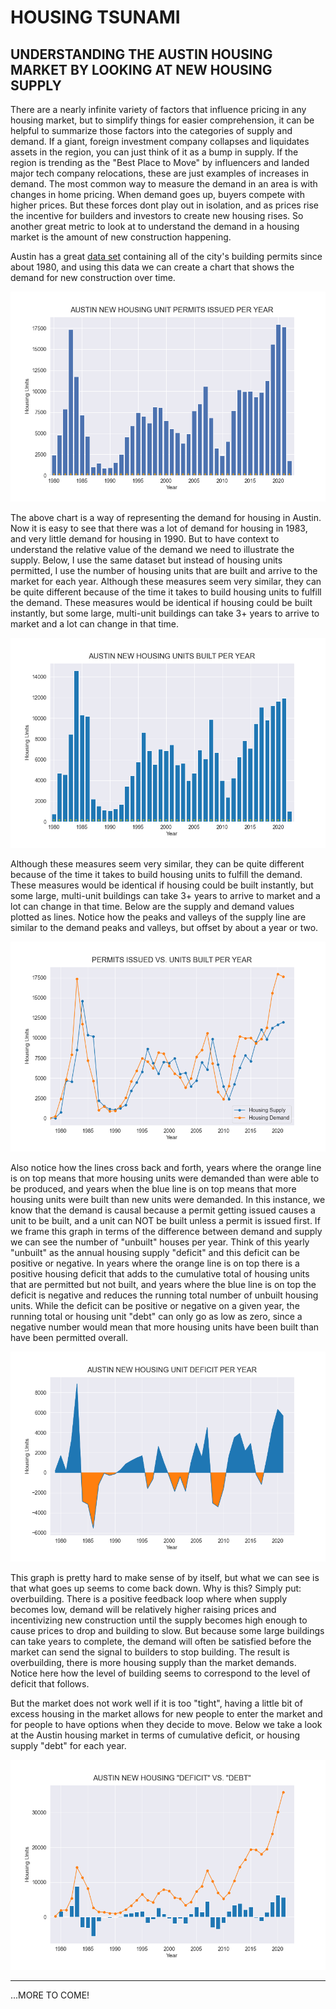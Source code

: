 # HOUSING TSUNAMI

## UNDERSTANDING THE AUSTIN HOUSING MARKET BY LOOKING AT NEW HOUSING SUPPLY

There are a nearly infinite variety of factors that influence pricing in any housing market, but to simplify things for easier comprehension, it can be helpful to summarize those factors into the categories of supply and demand. If a giant, foreign investment company collapses and liquidates assets in the region, you can just think of it as a bump in supply. If the region is trending as the "Best Place to Move" by influencers and landed major tech company relocations, these are just examples of increases in demand. The most common way to measure the demand in an area is with changes in home pricing. When demand goes up, buyers compete with higher prices. But these forces dont play out in isolation, and as prices rise the incentive for builders and investors to create new housing rises. So another great metric to look at to understand the demand in a housing market is the amount of new construction happening. 

Austin has a great [data set](https://data.austintexas.gov/Building-and-Development/Issued-Construction-Permits/3syk-w9eu) containing all of the city's building permits since about 1980, and using this data we can create a chart that shows the demand for new construction over time. 

![ppy](permits_per_year.png)

The above chart is a way of representing the demand for housing in Austin. Now it is easy to see that there was a lot of demand for housing in 1983, and very little demand for housing in 1990. But to have context to understand the relative value of the demand we need to illustrate the supply. Below, I use the same dataset but instead of housing units permitted, I use the number of housing units that are built and arrive to the market for each year. Although these measures seem very similar, they can be quite different because of the time it takes to build housing units to fulfill the demand. These measures would be identical if housing could be built instantly, but some large, multi-unit buildings can take 3+ years to arrive to market and a lot can change in that time. 

![bpy](built_per_year.png)

Although these measures seem very similar, they can be quite different because of the time it takes to build housing units to fulfill the demand. These measures would be identical if housing could be built instantly, but some large, multi-unit buildings can take 3+ years to arrive to market and a lot can change in that time. Below are the supply and demand values plotted as lines. Notice how the peaks and valleys of the supply line are similar to the demand peaks and valleys, but offset by about a year or two. 

![bvp](issued_vs_built.png)

Also notice how the lines cross back and forth, years where the orange line is on top means that more housing units were demanded than were able to be produced, and years when the blue line is on top means that more housing units were built than new units were demanded. In this instance, we know that the demand is causal because a permit getting issued causes a unit to be built, and a unit can NOT be built unless a permit is issued first. If we frame this graph in terms of the difference between demand and supply we can see the number of "unbuilt" houses per year. Think of this yearly "unbuilt" as the annual housing supply "deficit" and this deficit can be positive or negative. In years where the orange line is on top there is a positive housing deficit that adds to the cumulative total of housing units that are permitted but not built, and years where the blue line is on top the deficit is negative and reduces the running total number of unbuilt housing units. While the deficit can be positive or negative on a given year, the running total or housing unit "debt" can only go as low as zero, since a negative number would mean that more housing units have been built than have been permitted overall. 

![deficit](deficit.png)

This graph is pretty hard to make sense of by itself, but what we can see is that what goes up seems to come back down. Why is this? Simply put: overbuilding. There is a positive feedback loop where when supply becomes low, demand will be relatively higher raising prices and incentivizing new construction until the supply becomes high enough to cause prices to drop and building to slow. But because some large buildings can take years to complete, the demand will often be satisfied before the market can send the signal to builders to stop building. The result is overbuilding, there is more housing supply than the market demands. Notice here how the level of building seems to correspond to the level of deficit that follows. 

But the market does not work well if it is too "tight", having a little bit of excess housing in the market allows for new people to enter the market and for people to have options when they decide to move. Below we take a look at the Austin housing market in terms of cumulative deficit, or housing supply "debt" for each year. 

![debt](debt.png)

---
...MORE TO COME!







